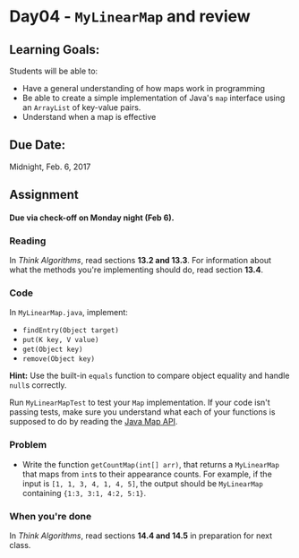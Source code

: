 # Day04 - `MyLinearMap` and review

## Learning Goals:

Students will be able to:

- Have a general understanding of how maps work in programming
- Be able to create a simple implementation of Java's `map` interface using an `ArrayList` of key-value pairs.
- Understand when a map is effective

## Due Date:

Midnight, Feb. 6, 2017

## Assignment

#### Due via check-off on Monday night (Feb 6).

### Reading

In *Think Algorithms*, read sections **13.2 and 13.3**. For information about what the methods you're implementing should do, read section **13.4**.

### Code

In `MyLinearMap.java`, implement:

- `findEntry(Object target)`
- `put(K key, V value)`
- `get(Object key)`
- `remove(Object key)`

**Hint:** Use the built-in `equals` function to compare object equality and handle `null`s correctly.

Run `MyLinearMapTest` to test your `Map` implementation. If your code isn't passing tests, make sure you understand what each of your functions is supposed to do by reading the [Java Map API](https://docs.oracle.com/javase/7/docs/api/java/util/Map.html).

### Problem

- Write the function `getCountMap(int[] arr)`,  that returns a `MyLinearMap` that maps from `int`s to their appearance counts. For example, if the input is `[1, 1, 3, 4, 1, 4, 5]`, the output should be `MyLinearMap` containing `{1:3, 3:1, 4:2, 5:1}`.

### When you're done

In *Think Algorithms*, read sections **14.4 and 14.5** in preparation for next class.
